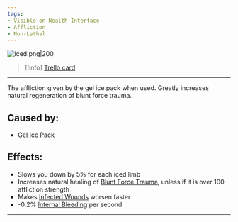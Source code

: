 ```yaml
---
tags:
- Visible-on-Health-Interface
- Affliction
- Non-Lethal
---
```


![iced.png\|200](/Any%20bodypart/Chilled%20-%20Attachments/6804607ff0ff7074bd8dd3a2.png)

> [!info] [Trello card](https://trello.com/c/ajH66mfk/3-chilled)

---

The affliction given by the gel ice pack when used. Greatly increases natural regeneration of blunt force trauma.

## Caused by:

- [Gel Ice Pack](../Items/Gel%20Ice%20Pack.md)

## Effects:

- Slows you down by 5% for each iced limb
- Increases natural healing of [Blunt Force Trauma](https://trello.com/c/yhDjfTqs), unless if it is over 100 affliction strength
- Makes [Infected Wounds](Infected%20Wounds.md) worsen faster
- -0.2% [Internal Bleeding](../Torso/Internal%20Bleeding.md) per second

---

